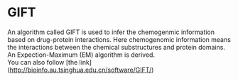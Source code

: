 GIFT
=========
An algorithm called GIFT is used to infer the chemogenmic information based on drug-protein interactions. Here chemogenomic information means the interactions between the chemical substructures and protein domains. An Expection-Maximum (EM) algorithm is derived.  
You can also follow [the link] (http://bioinfo.au.tsinghua.edu.cn/software/GIFT/)


